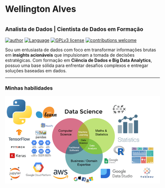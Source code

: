 # Wellington Alves

## <sub>Analista de Dados | Cientista de Dados em Formação</sub>
[![author](https://img.shields.io/badge/author-WellingtonAlves-blue.svg)](https://www.linkedin.com/in/wellington-alves-662200165/) [![Language](https://img.shields.io/badge/Language-Python|R-green.svg)](https://www.python.org/downloads/release/python-365/) [![GPLv3 license](https://img.shields.io/badge/License-GPLv3-red.svg)](http://perso.crans.org/besson/LICENSE.html) [![contributions welcome](https://img.shields.io/badge/Contributions-Welcome-brightgreen.svg?style=flat)](https://github.com/welmalve/welmalve-data-portfolio)


Sou um entusiasta de dados com foco em transformar informações brutas em **insights acionáveis** que impulsionam a tomada de decisões estratégicas. Com formação em **Ciência de Dados e Big Data Analytics**, possuo uma base sólida para enfrentar desafios complexos e entregar soluções baseadas em dados.




                 





---
### Minhas habilidades

<p align="center">
  <img src="data_science_areas.png" >
</p>



















